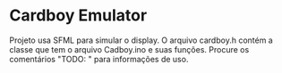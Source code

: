 # Cardboy Emulator #

Projeto usa SFML para simular o display. O arquivo cardboy.h contém a classe que tem o arquivo Cadboy.ino e suas funções. Procure os comentários "TODO: " para informações de uso.